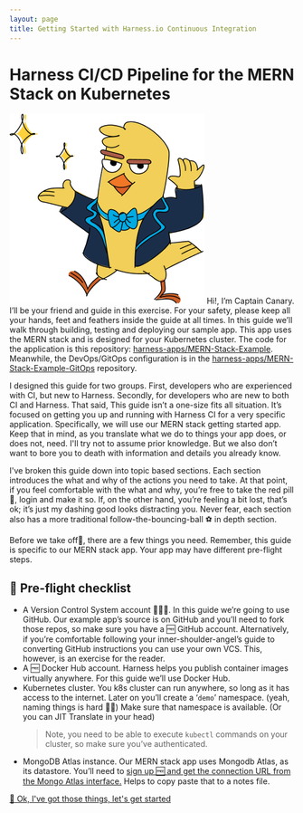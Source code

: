 ```yaml
---
layout: page
title: Getting Started with Harness.io Continuous Integration
---
```

# Harness CI/CD Pipeline for the MERN Stack on Kubernetes

![A lovely image of our beloved Captain Canary](/assets/images/canary.png)
Hi!, I’m Captain Canary.
 I’ll be your friend and guide in this exercise. For your safety, please keep all your hands, feet and feathers inside the guide at all times. In this guide we’ll walk through building, testing and deploying our sample app. This app uses the MERN stack and is designed for your Kubernetes cluster. The code for the application is this repository: [harness-apps/MERN-Stack-Example](https://github.com/harness-apps/MERN-Stack-Example). Meanwhile, the DevOps/GitOps configuration is in the [harness-apps/MERN-Stack-Example-GitOps](https://github.com/harness-apps/MERN-Stack-Example-GitOps) repository.

I designed this guide for two groups. First, developers who are experienced with CI, but new to Harness. Secondly, for developers who are new to both CI and Harness. That said, This guide isn’t a one-size fits all situation. It’s focused on getting you up and running with Harness CI for a very specific application. Specifically, we will use our MERN stack getting started app. Keep that in mind, as you translate what we do to things your app does, or does not, need. I'll try not to assume prior knowledge. But we also don’t want to bore you to death with information and details you already know.
 
I've broken this guide down into topic based sections. Each section introduces the what and why of the actions you need to take. At that point, if you feel comfortable with the what and why, you’re free to take the red pill💊, login and make it so. If, on the other hand, you’re feeling a bit lost, that’s ok; it’s just my dashing good looks distracting you. Never fear, each section also has a more traditional follow-the-bouncing-ball ⚽ in depth section.

Before we take off🛫, there are a few things you need. Remember, this guide is specific to our MERN stack app. Your app may have different pre-flight steps.
## 🛫 Pre-flight checklist

- A Version Control System account 👩🏾‍💻. In this guide we’re going to use GitHub. Our example app’s source is on GitHub and you’ll need to fork those repos, so make sure you have a 🆓 GitHub account. Alternatively, if you’re comfortable following your inner-shoulder-angel’s guide to converting GitHub instructions you can use your own VCS. This, however, is an exercise for the reader. 
- A 🆓 Docker Hub account. Harness helps you publish container images virtually anywhere. For this guide we’ll use Docker Hub.
- Kubernetes cluster. You k8s cluster can run anywhere, so long as it has access to the internet. Later on you’ll create a ‘`demo`’ namespace. (yeah, naming things is hard 🙇‍♀️) Make sure that namespace is available. (Or you can JIT Translate in your head) 
  > Note, you need to be able to execute `kubectl` commands on your cluster, so make sure you’ve authenticated.
- MongoDB Atlas instance. Our MERN stack app uses Mongodb Atlas, as its datastore. You’ll need to [sign up 🆓 and get the connection URL from the Mongo Atlas interface.](https://www.mongodb.com/atlas/database) Helps to copy paste that to a notes file.

<a class="btn btn-primary" href="Forking/forkingTheRepos">👏 Ok, I've got those things, let's get started</a>